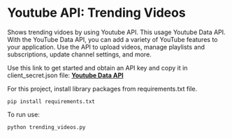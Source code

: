 # Youtube API: Trending Videos
Shows trending vidoes by using Youtube API. This usage Youtube Data API. With the YouTube Data API, you can add a variety of YouTube features to your application. Use the API to upload videos, manage playlists and subscriptions, update channel settings, and more.

Use this link to get started and obtain an API key and copy it in client_secret.json file: **[Youtube Data API](https://developers.google.com/youtube/v3/getting-started)**

For this project, install library packages from requirements.txt file.

```
pip install requirements.txt
```
To run use:
```
python trending_videos.py
```
